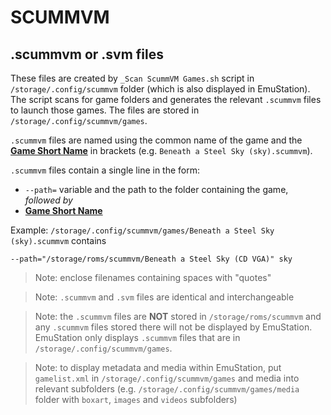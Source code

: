 # SCUMMVM

## .scummvm or .svm files
These files are created by `_Scan ScummVM Games.sh` script in `/storage/.config/scummvm` folder (which is also displayed in EmuStation). The script scans for game folders and generates the relevant `.scummvm` files to launch those games. The files are stored in `/storage/.config/scummvm/games`.  

`.scummvm` files are named using the common name of the game and the <a href="https://www.scummvm.org/compatibility/"> <strong>Game Short Name</strong></a> in brackets (e.g. `Beneath a Steel Sky (sky).scummvm`). 

`.scummvm` files contain a single line in the form:

* `--path=` variable and the path to the folder containing the game, *followed by*
* <a href="https://www.scummvm.org/compatibility/"> <strong>Game Short Name</strong></a>

Example: `/storage/.config/scummvm/games/Beneath a Steel Sky (sky).scummvm` contains
```
--path="/storage/roms/scummvm/Beneath a Steel Sky (CD VGA)" sky
```
> Note: enclose filenames containing spaces with "quotes"

> Note: `.scummvm` and `.svm` files are identical and interchangeable

> Note: the `.scummvm` files are **NOT** stored in `/storage/roms/scummvm` and any `.scummvm` files stored there will not be displayed by EmuStation. EmuStation only displays `.scummvm` files that are in `/storage/.config/scummvm/games`.

> Note: to display metadata and media within EmuStation, put `gamelist.xml` in `/storage/.config/scummvm/games` and media into relevant subfolders (e.g. `/storage/.config/scummvm/games/media` folder with `boxart`, `images` and `videos` subfolders)